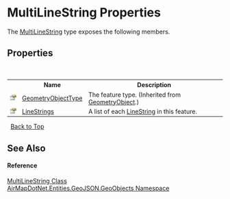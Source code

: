 # MultiLineString Properties
 

The <a href="dc38c772-2fae-56f2-de65-d91ff42ed019">MultiLineString</a> type exposes the following members.


## Properties
&nbsp;<table><tr><th></th><th>Name</th><th>Description</th></tr><tr><td>![Public property](media/pubproperty.gif "Public property")</td><td><a href="02b650c8-1f38-39aa-f433-0f5f0b01c099">GeometryObjectType</a></td><td>
The feature type.
 (Inherited from <a href="6819a0a5-e25b-befd-47e6-62c271889862">GeometryObject</a>.)</td></tr><tr><td>![Public property](media/pubproperty.gif "Public property")</td><td><a href="6797c639-a9b5-efa8-5aed-8efd1e0916cc">LineStrings</a></td><td>
A list of each <a href="74632d83-31f0-af68-c039-d256be6e59c5">LineString</a> in this feature.</td></tr></table>&nbsp;
<a href="#multilinestring-properties">Back to Top</a>

## See Also


#### Reference
<a href="dc38c772-2fae-56f2-de65-d91ff42ed019">MultiLineString Class</a><br /><a href="53277a20-13b4-4ad7-12a4-b69a3037c159">AirMapDotNet.Entities.GeoJSON.GeoObjects Namespace</a><br />